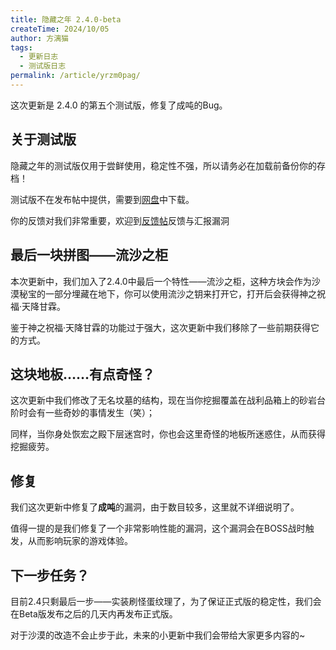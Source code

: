 ```yaml
---
title: 隐藏之年 2.4.0-beta
createTime: 2024/10/05
author: 方漓猫
tags:
  - 更新日志
  - 测试版日志
permalink: /article/yrzm0pag/
---
```

这次更新是 2.4.0 的第五个测试版，修复了成吨的Bug。

<!-- more -->
## 关于测试版
隐藏之年的测试版仅用于尝鲜使用，稳定性不强，所以请务必在加载前备份你的存档！

测试版不在发布帖中提供，需要到[网盘](https://pan.huang1111.cn/s/N6m8H1)中下载。

你的反馈对我们非常重要，欢迎到[反馈帖](https://klpbbs.com/thread-109005-2-1.html)反馈与汇报漏洞

## 最后一块拼图——流沙之柜
本次更新中，我们加入了2.4.0中最后一个特性——流沙之柜，这种方块会作为沙漠秘宝的一部分埋藏在地下，你可以使用流沙之钥来打开它，打开后会获得神之祝福·天降甘霖。

鉴于神之祝福·天降甘霖的功能过于强大，这次更新中我们移除了一些前期获得它的方式。

## 这块地板……有点奇怪？
这次更新中我们修改了无名坟墓的结构，现在当你挖掘覆盖在战利品箱上的砂岩台阶时会有一些奇妙的事情发生（笑）；

同样，当你身处恢宏之殿下层迷宫时，你也会这里奇怪的地板所迷惑住，从而获得挖掘疲劳。

## 修复
我们这次更新中修复了**成吨**的漏洞，由于数目较多，这里就不详细说明了。

值得一提的是我们修复了一个非常影响性能的漏洞，这个漏洞会在BOSS战时触发，从而影响玩家的游戏体验。

## 下一步任务？
目前2.4只剩最后一步——实装刷怪蛋纹理了，为了保证正式版的稳定性，我们会在Beta版发布之后的几天内再发布正式版。

对于沙漠的改造不会止步于此，未来的小更新中我们会带给大家更多内容的~